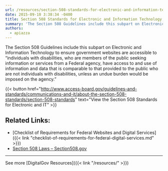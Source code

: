 ```yaml
---
url: /resources/section-508-standards-for-electronic-and-information-technology/
date: 2015-09-10 3:38:34 -0400
title: Section 508 Standards for Electronic and Information Technology
summary: 'The Section 508 Guidelines include this subpart on Electronic and Information Technology to ensure government websites are accessible to &#8220;individuals with disabilities, who are members of the public seeking information or services from a Federal agency, have access to and use of information and data that is comparable to that provided to the public who'
authors:
  - apiazza
---
```


The Section 508 Guidelines include this subpart on Electronic and Information Technology to ensure government websites are accessible to &#8220;individuals with disabilities, who are members of the public seeking information or services from a Federal agency, have access to and use of information and data that is comparable to that provided to the public who are not individuals with disabilities, unless an undue burden would be imposed on the agency.&#8221;

{{< button href="http://www.access-board.gov/guidelines-and-standards/communications-and-it/about-the-section-508-standards/section-508-standards" text="View the Section 508 Standards for Electronic and IT" >}}

##  Related Links:

  * [Checklist of Requirements for Federal Websites and Digital Services]({{< link "checklist-of-requirements-for-federal-digital-services.md" >}})
  * [Section 508 Laws – Section508.gov](http://www.section508.gov/)

* * *

See more [DigitalGov Resources]({{< link "/resources/" >}})

##